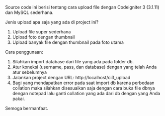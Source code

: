 Source code ini berisi tentang cara upload file dengan Codeigniter 3 (3.1.11) dan MySQL sederhana.

Jenis upload apa saja yang ada di project ini?
1. Upload file super sederhana
2. Upload foto dengan thumbnail
3. Upload banyak file dengan thumbnail pada foto utama

Cara penggunaan:
1. Silahkan import database dari file yang ada pada folder db.
2. Atur koneksi (username, pass, dan database) dengan yang telah Anda atur sebelumnya
3. Jalankan project dengan URL: http://localhost/ci3_upload
4. Bagi yang mendapatkan error pada saat import db karena perbedaan collation maka silahkan disesuaikan saja dengan cara buka file dbnya dengan notepad lalu ganti collation yang ada dari db dengan yang Anda pakai.

Semoga bermanfaat.